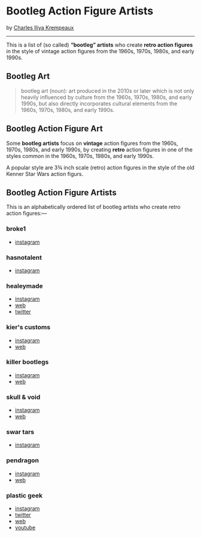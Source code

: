 # Bootleg Action Figure Artists
by [Charles Iliya Krempeaux](http://changelog.ca/)

-----

This is a list of (so called) **“bootleg” artists** who create **retro action figures** in the style of vintage action figures from the 1960s, 1970s, 1980s, and early 1990s.

## Bootleg Art

> bootleg art (noun): art produced in the 2010s or later which is not only heavily influenced by culture from the 1960s, 1970s, 1980s, and early 1990s, but also directly incorporates cultural elements from the 1960s, 1970s, 1980s, and early 1990s.

## Bootleg Action Figure Art

Some **bootleg artists** focus on **vintage** action figures from the 1960s, 1970s, 1980s, and early 1990s, by creating **retro** action figures in one of the styles common in the 1960s, 1970s, 1980s, and early 1990s.

A popular style are 3¾ inch scale (retro) action figures in the style of the old Kenner Star Wars action figurs.

## Bootleg Action Figure Artists

This is an alphabetically ordered list of bootleg artists who create retro action figures:—

### broke1

* [instagram](https://www.instagram.com/broke1/)

### hasnotalent

* [instagram](https://www.instagram.com/hasnotalent/)

### healeymade

* [instagram](https://www.instagram.com/healeymade/) 
* [web](https://healeymade.com/) 
* [twitter](https://twitter.com/healeymade)

### kier's customs

* [instagram](https://www.instagram.com/kiers.customs/)
* [web](https://kierscustoms.bigcartel.com/)

### killer bootlegs

* [instagram](https://www.instagram.com/killerbootlegs/)
* [web](http://www.killerbootlegs.com/) 

### skull & void

* [instagram](https://www.instagram.com/skullandvoid/)
* [web](https://skullandvoid.bigcartel.com/)

### swar tars

* [instagram](https://www.instagram.com/markhelus/)

### pendragon

* [instagram](https://www.instagram.com/p_e_n_d_r_a_g_o_n/)
* [web](https://pendragonbootlegs.com/)

### plastic geek

* [instagram](https://www.instagram.com/theplasticgeek/)
* [twitter](https://twitter.com/theplasticgeek)
* [web](https://www.plasticgeek.com/)
* [youtube](https://www.youtube.com/user/kylash327)

